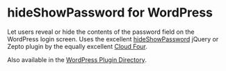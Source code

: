 hideShowPassword for WordPress
==============================

Let users reveal or hide the contents of the password field on the WordPress login screen.
Uses the excellent [hideShowPassword](https://github.com/cloudfour/hideShowPassword) jQuery or Zepto plugin by the equally excellent [Cloud Four](https://github.com/cloudfour/).

Also available in the [WordPress Plugin Directory](http://wordpress.org/plugins/hideshowpassword/).
